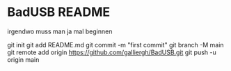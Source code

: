 # BadUSB README
irgendwo muss man ja mal beginnen

git init
git add README.md
git commit -m "first commit"
git branch -M main
git remote add origin https://github.com/galliergh/BadUSB.git
git push -u origin main
